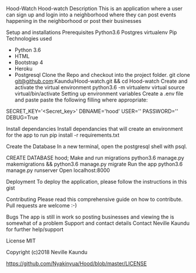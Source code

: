 Hood-Watch
Hood-watch
Description
This is an application where a user can sign up and login into a neighborhood where they can post events happening in the neighborhood or post their businesses

Setup and installations
Prerequisites
Python3.6
Postgres
virtualenv
Pip
Technologies used
- Python 3.6
- HTML
- Bootstrap 4
- Heroku
- Postgresql
Clone the Repo and checkout into the project folder.
git clone git@github.com:Kaundu/Hood-watch.git && cd Hood-watch
Create and activate the virtual environment
python3.6 -m virtualenv virtual
source virtual/bin/activate
Setting up environment variables
Create a .env file and paste paste the following filling where appropriate:

SECRET_KEY='<Secret_key>'
DBNAME='hood'
USER='<Username>'
PASSWORD='<password>'
DEBUG=True

Install dependancies
Install dependancies that will create an environment for the app to run pip install -r requirements.txt

Create the Database
In a new terminal, open the postgresql shell with psql.

CREATE DATABASE hood;
Make and run migrations
python3.6 manage.py makemigrations && python3.6 manage.py migrate
Run the app
python3.6 manage.py runserver
Open localhost:8000

Deployment
To deploy the application, please follow the instructions in this gist

Contributing
Please read this comprehensive guide on how to contribute. Pull requests are welcome :-)

Bugs
The app is still in work so posting businesses and viewing the is somewhat of a problem
Support and contact details
Contact Neville Kaundu for further help/support

License
MIT

Copyright (c)2018 Neville Kaundu

https://github.com/Nyakinyua/Hood/blob/master/LICENSE